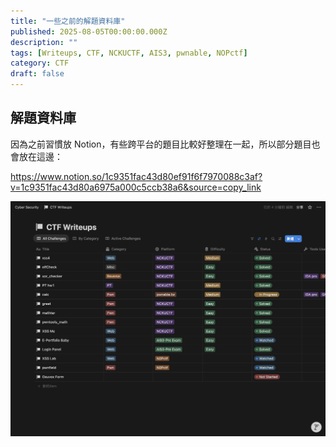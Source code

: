 ```yaml
---
title: "一些之前的解題資料庫"
published: 2025-08-05T00:00:00.000Z
description: ""
tags: [Writeups, CTF, NCKUCTF, AIS3, pwnable, NOPctf]
category: CTF
draft: false
---
```

## 解題資料庫

因為之前習慣放 Notion，有些跨平台的題目比較好整理在一起，所以部分題目也會放在這邊：

https://www.notion.so/1c9351fac43d80ef91f6f7970088c3af?v=1c9351fac43d80a6975a000c5ccb38a6&source=copy_link

![1754374222212](image/一些之前的解題資料庫/1754374222212.png)
